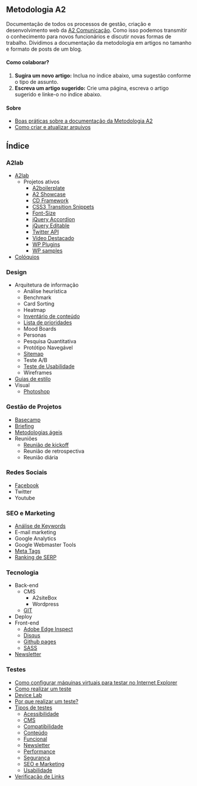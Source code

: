 ## Metodologia A2

Documentação de todos os processos de gestão, criação e desenvolvimento web da [A2 Comunicação](http://a2comunicacao.com.br). Como isso podemos transmitir o conhecimento para novos funcionários e discutir novas formas de trabalho. Dividimos a documentação da metodologia em artigos no tamanho e formato de posts de um blog.

#### Como colaborar? 

1. **Sugira um novo artigo:**  Inclua no índice abaixo, uma sugestão conforme o tipo de assunto.
2. **Escreva um artigo sugerido:** Crie uma página, escreva o artigo sugerido e linke-o no índice abaixo.

#### Sobre

* [Boas práticas sobre a documentação da Metodologia A2 ](https://github.com/a2comunicacao/metodologia/blob/master/boas-praticas.md)
* [Como criar e atualizar arquivos](https://github.com/a2comunicacao/metodologia/blob/master/como-criar-e-atualizar-arquivos.md)

## Índice

### A2lab
* [A2lab](https://github.com/a2comunicacao/metodologia/blob/master/a2lab/a2lab.md)
  * Projetos ativos
    * [A2boilerplate](https://github.com/a2comunicacao/metodologia/blob/master/a2lab/a2boilerplate.md)
    * [A2 Showcase](https://gimmebar.com/loves/a2showcase)
    * [CD Framework](http://lab.a2comunicacao.com.br/cdframework/)
    * [CSS3 Transition Snippets](http://raphaelfabeni.github.io/transitionSnippets/)
    * [Font-Size](https://github.com/airton/Font-Size) 
    * [jQuery Accordion](http://raphaelfabeni.github.io/accordion/) 
    * [jQuery Editable](http://lab.a2comunicacao.com.br/jquery-editable/) 
    * [Twitter API](http://lab.a2comunicacao.com.br/twitter-api/) 
    * [Vídeo Destacado](http://wordpress.org/plugins/video-destacado/) 
    * [WP Plugins](http://lab.a2comunicacao.com.br/wp-plugins/)
    * [WP samples](http://raphaelfabeni.github.io/wp-samples/)
* [Colóquios](https://github.com/a2comunicacao/metodologia/wiki/Col%C3%B3quios)

### Design
* Arquitetura de informação
  * Análise heurística
  * Benchmark
  * Card Sorting
  * Heatmap
  * [Inventário de conteúdo](https://github.com/a2comunicacao/metodologia/wiki/Invent%C3%A1rio-de-conte%C3%BAdo)
  * [Lista de prioridades](https://github.com/a2comunicacao/metodologia/wiki/Lista-de-Prioridades)
  * Mood Boards
  * Personas
  * Pesquisa Quantitativa
  * Protótipo Navegável
  * [Sitemap](https://github.com/a2comunicacao/metodologia/wiki/Sitemap)
  * Teste A/B
  * [Teste de Usabilidade](https://github.com/a2comunicacao/metodologia/wiki/Teste-de-Usabilidade)
  * Wireframes
* [Guias de estilo](https://github.com/a2comunicacao/metodologia/wiki/Guias-de-Estilo)
* Visual
  * [Photoshop](https://github.com/a2comunicacao/metodologia/wiki/Photoshop)

### Gestão de Projetos

* [Basecamp](https://github.com/a2comunicacao/metodologia/wiki/Basecamp)
* [Briefing](https://github.com/a2comunicacao/metodologia/wiki/Briefing)
* [Metodologias ágeis](https://github.com/a2comunicacao/metodologia/wiki/Metodologias-%C3%81geis)
* Reuniões  
  * [Reunião de kickoff](https://github.com/a2comunicacao/metodologia/wiki/Reuni%C3%A3o-de-kickoff)
  * Reunião de retrospectiva
  * Reunião diária
  
### Redes Sociais

* [Facebook](https://github.com/a2comunicacao/metodologia/wiki/Facebook)
* Twitter
* Youtube

### SEO e Marketing
* [Análise de Keywords](https://github.com/a2comunicacao/metodologia/wiki/Ana%CC%81lise-de-keywords)
* E-mail marketing
* Google Analytics
* Google Webmaster Tools
* [Meta Tags](https://github.com/a2comunicacao/metodologia/wiki/Meta-Tags)
* [Ranking de SERP](https://github.com/a2comunicacao/metodologia/wiki/Ranking-de-serp)

### Tecnologia
* Back-end
  * CMS
    * A2siteBox
    * Wordpress
  * [GIT](https://github.com/a2comunicacao/metodologia/wiki/GIT)
* Deploy
* Front-end
  * [Adobe Edge Inspect](https://github.com/a2comunicacao/metodologia/wiki/Adobe-Edge-Inspect)
  * [Disqus](https://github.com/a2comunicacao/metodologia/wiki/Disqus)
  * [Github pages](https://github.com/a2comunicacao/metodologia/wiki/GitHub-Pages)
  * [SASS](https://github.com/a2comunicacao/metodologia/wiki/SASS)
* [Newsletter](https://github.com/a2comunicacao/metodologia/wiki/Newsletter)

### Testes
* [Como configurar máquinas virtuais para testar no Internet Explorer](https://github.com/a2comunicacao/metodologia/wiki/Como-configurar-m%C3%A1quinas-virtuais-para-testar-no-Internet-Explorer)
* [Como realizar um teste](https://github.com/a2comunicacao/metodologia/wiki/Como-realizar-um-teste)
* [Device Lab](https://github.com/a2comunicacao/metodologia/wiki/Device-lab)
* [Por que realizar um teste?](https://github.com/a2comunicacao/metodologia/wiki/Por-que-realizar-um-teste)
* [Tipos de testes](https://github.com/a2comunicacao/metodologia/wiki/Tipos-de-testes)
  * [Acessibilidade](https://github.com/a2comunicacao/metodologia/wiki/Tipos-de-testes#wiki-acessibilidade)
  * [CMS](https://github.com/a2comunicacao/metodologia/wiki/Tipos-de-testes#wiki-cms)
  * [Compatibilidade](https://github.com/a2comunicacao/metodologia/wiki/Tipos-de-testes#wiki-compatibilidade)
  * [Conteúdo](https://github.com/a2comunicacao/metodologia/wiki/Tipos-de-testes#wiki-conteudo)
  * [Funcional](https://github.com/a2comunicacao/metodologia/wiki/Tipos-de-testes#wiki-funcional)
  * [Newsletter](https://github.com/a2comunicacao/metodologia/wiki/Tipos-de-testes#wiki-newsletter)
  * [Performance](https://github.com/a2comunicacao/metodologia/wiki/Tipos-de-testes#wiki-performance)
  * [Segurança](https://github.com/a2comunicacao/metodologia/wiki/Tipos-de-testes#wiki-seguran%C3%A7a)
  * [SEO e Marketing](https://github.com/a2comunicacao/metodologia/wiki/Tipos-de-testes#wiki-seo-e-marketing)
  * [Usabilidade](https://github.com/a2comunicacao/metodologia/wiki/Tipos-de-testes#wiki-usabilidade)
* [Verificação de Links](https://github.com/a2comunicacao/metodologia/wiki/Verifica%C3%A7%C3%A3o-de-links)




